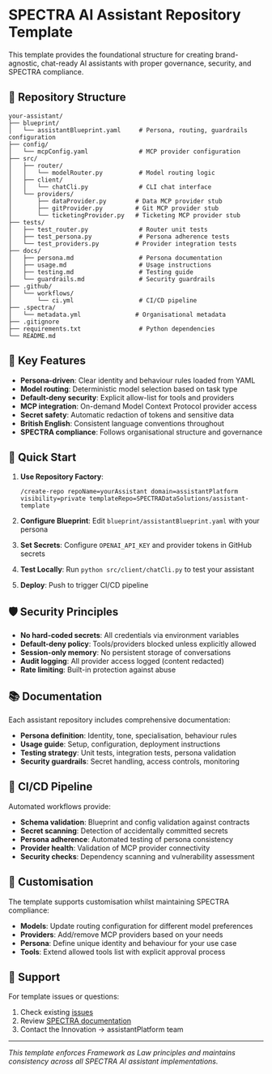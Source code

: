 # SPECTRA AI Assistant Repository Template

This template provides the foundational structure for creating brand-agnostic, chat-ready AI assistants with proper governance, security, and SPECTRA compliance.

## 📁 Repository Structure

```
your-assistant/
├── blueprint/
│   └── assistantBlueprint.yaml     # Persona, routing, guardrails configuration
├── config/
│   └── mcpConfig.yaml              # MCP provider configuration
├── src/
│   ├── router/
│   │   └── modelRouter.py          # Model routing logic
│   ├── client/
│   │   └── chatCli.py              # CLI chat interface
│   └── providers/
│       ├── dataProvider.py        # Data MCP provider stub
│       ├── gitProvider.py         # Git MCP provider stub
│       └── ticketingProvider.py   # Ticketing MCP provider stub
├── tests/
│   ├── test_router.py              # Router unit tests
│   ├── test_persona.py             # Persona adherence tests
│   └── test_providers.py          # Provider integration tests
├── docs/
│   ├── persona.md                  # Persona documentation
│   ├── usage.md                    # Usage instructions
│   ├── testing.md                  # Testing guide
│   └── guardrails.md               # Security guardrails
├── .github/
│   └── workflows/
│       └── ci.yml                  # CI/CD pipeline
├── .spectra/
│   └── metadata.yml               # Organisational metadata
├── .gitignore
├── requirements.txt                # Python dependencies
└── README.md
```

## 🎯 Key Features

- **Persona-driven**: Clear identity and behaviour rules loaded from YAML
- **Model routing**: Deterministic model selection based on task type
- **Default-deny security**: Explicit allow-list for tools and providers
- **MCP integration**: On-demand Model Context Protocol provider access
- **Secret safety**: Automatic redaction of tokens and sensitive data
- **British English**: Consistent language conventions throughout
- **SPECTRA compliance**: Follows organisational structure and governance

## 🚀 Quick Start

1. **Use Repository Factory**:
   ```
   /create-repo repoName=yourAssistant domain=assistantPlatform visibility=private templateRepo=SPECTRADataSolutions/assistant-template
   ```

2. **Configure Blueprint**: Edit `blueprint/assistantBlueprint.yaml` with your persona
3. **Set Secrets**: Configure `OPENAI_API_KEY` and provider tokens in GitHub secrets
4. **Test Locally**: Run `python src/client/chatCli.py` to test your assistant
5. **Deploy**: Push to trigger CI/CD pipeline

## 🛡️ Security Principles

- **No hard-coded secrets**: All credentials via environment variables
- **Default-deny policy**: Tools/providers blocked unless explicitly allowed  
- **Session-only memory**: No persistent storage of conversations
- **Audit logging**: All provider access logged (content redacted)
- **Rate limiting**: Built-in protection against abuse

## 📚 Documentation

Each assistant repository includes comprehensive documentation:

- **Persona definition**: Identity, tone, specialisation, behaviour rules
- **Usage guide**: Setup, configuration, deployment instructions  
- **Testing strategy**: Unit tests, integration tests, persona validation
- **Security guardrails**: Secret handling, access controls, monitoring

## 🔄 CI/CD Pipeline

Automated workflows provide:

- **Schema validation**: Blueprint and config validation against contracts
- **Secret scanning**: Detection of accidentally committed secrets
- **Persona adherence**: Automated testing of persona consistency
- **Provider health**: Validation of MCP provider connectivity
- **Security checks**: Dependency scanning and vulnerability assessment

## 🎨 Customisation

The template supports customisation whilst maintaining SPECTRA compliance:

- **Models**: Update routing configuration for different model preferences
- **Providers**: Add/remove MCP providers based on your needs
- **Persona**: Define unique identity and behaviour for your use case
- **Tools**: Extend allowed tools list with explicit approval process

## 🤝 Support

For template issues or questions:
1. Check existing [issues](https://github.com/SPECTRADataSolutions/.github/issues)
2. Review [SPECTRA documentation](https://github.com/SPECTRADataSolutions/.github/docs/)
3. Contact the Innovation → assistantPlatform team

---

*This template enforces Framework as Law principles and maintains consistency across all SPECTRA AI assistant implementations.*